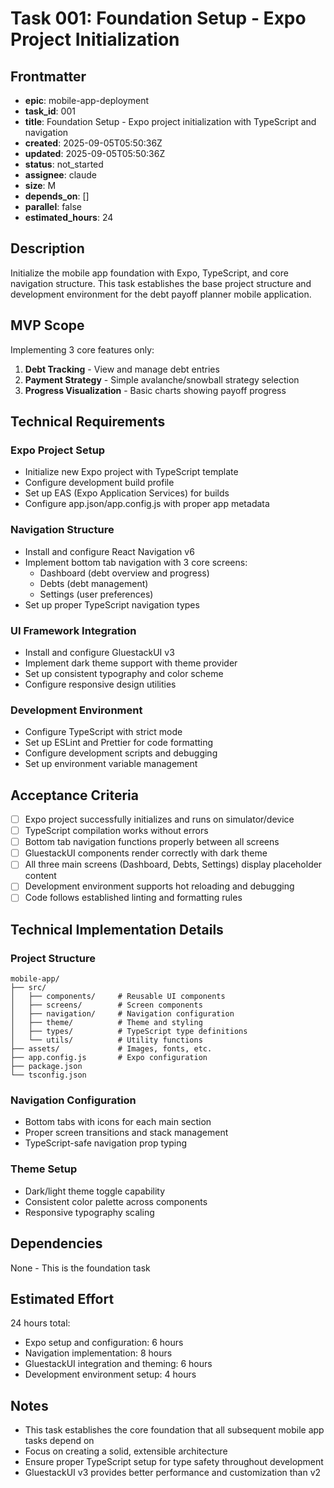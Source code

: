 # Task 001: Foundation Setup - Expo Project Initialization

## Frontmatter
- **epic**: mobile-app-deployment
- **task_id**: 001
- **title**: Foundation Setup - Expo project initialization with TypeScript and navigation
- **created**: 2025-09-05T05:50:36Z
- **updated**: 2025-09-05T05:50:36Z
- **status**: not_started
- **assignee**: claude
- **size**: M
- **depends_on**: []
- **parallel**: false
- **estimated_hours**: 24

## Description

Initialize the mobile app foundation with Expo, TypeScript, and core navigation structure. This task establishes the base project structure and development environment for the debt payoff planner mobile application.

## MVP Scope

Implementing 3 core features only:
1. **Debt Tracking** - View and manage debt entries
2. **Payment Strategy** - Simple avalanche/snowball strategy selection
3. **Progress Visualization** - Basic charts showing payoff progress

## Technical Requirements

### Expo Project Setup
- Initialize new Expo project with TypeScript template
- Configure development build profile
- Set up EAS (Expo Application Services) for builds
- Configure app.json/app.config.js with proper app metadata

### Navigation Structure
- Install and configure React Navigation v6
- Implement bottom tab navigation with 3 core screens:
  - Dashboard (debt overview and progress)
  - Debts (debt management)
  - Settings (user preferences)
- Set up proper TypeScript navigation types

### UI Framework Integration
- Install and configure GluestackUI v3
- Implement dark theme support with theme provider
- Set up consistent typography and color scheme
- Configure responsive design utilities

### Development Environment
- Configure TypeScript with strict mode
- Set up ESLint and Prettier for code formatting
- Configure development scripts and debugging
- Set up environment variable management

## Acceptance Criteria

- [ ] Expo project successfully initializes and runs on simulator/device
- [ ] TypeScript compilation works without errors
- [ ] Bottom tab navigation functions properly between all screens
- [ ] GluestackUI components render correctly with dark theme
- [ ] All three main screens (Dashboard, Debts, Settings) display placeholder content
- [ ] Development environment supports hot reloading and debugging
- [ ] Code follows established linting and formatting rules

## Technical Implementation Details

### Project Structure
```
mobile-app/
├── src/
│   ├── components/     # Reusable UI components
│   ├── screens/        # Screen components
│   ├── navigation/     # Navigation configuration
│   ├── theme/          # Theme and styling
│   ├── types/          # TypeScript type definitions
│   └── utils/          # Utility functions
├── assets/             # Images, fonts, etc.
├── app.config.js       # Expo configuration
├── package.json
└── tsconfig.json
```

### Navigation Configuration
- Bottom tabs with icons for each main section
- Proper screen transitions and stack management
- TypeScript-safe navigation prop typing

### Theme Setup
- Dark/light theme toggle capability
- Consistent color palette across components
- Responsive typography scaling

## Dependencies
None - This is the foundation task

## Estimated Effort
24 hours total:
- Expo setup and configuration: 6 hours
- Navigation implementation: 8 hours  
- GluestackUI integration and theming: 6 hours
- Development environment setup: 4 hours

## Notes
- This task establishes the core foundation that all subsequent mobile app tasks depend on
- Focus on creating a solid, extensible architecture
- Ensure proper TypeScript setup for type safety throughout development
- GluestackUI v3 provides better performance and customization than v2